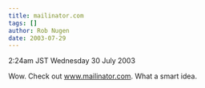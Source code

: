 ```yaml
---
title: mailinator.com
tags: []
author: Rob Nugen
date: 2003-07-29
---
```


<p class=date>2:24am JST Wednesday 30 July 2003</p>

<p>Wow.  Check out <a
href="https://www.mailinator.com/mailinator/Faq.do">www.mailinator.com</a>.
What a smart idea.</p>
